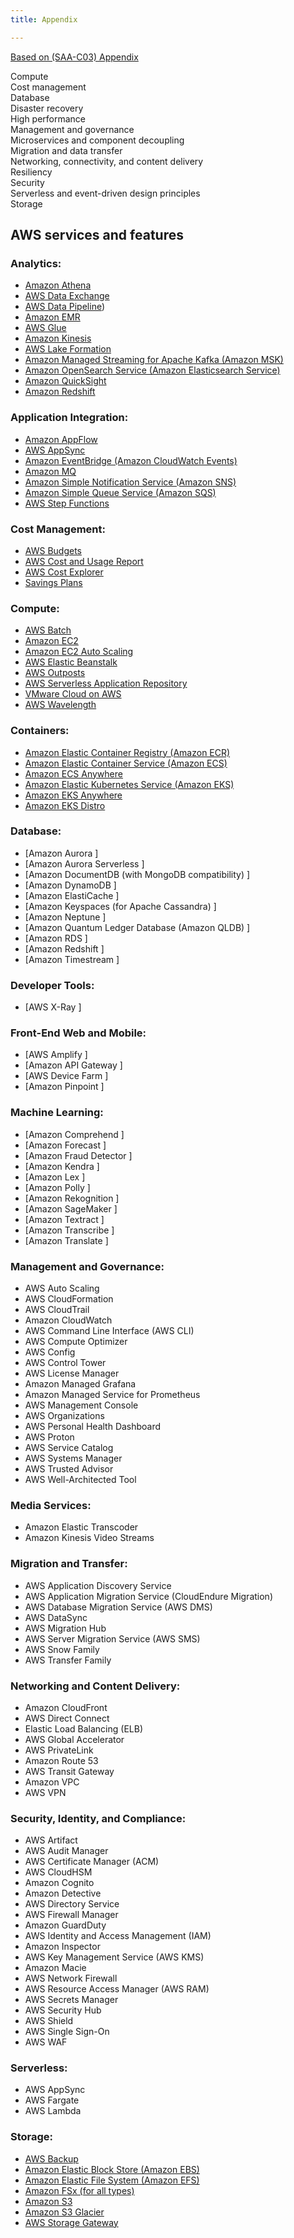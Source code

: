 ```yaml
---
title: Appendix

---
```



[Based on (SAA-C03) Appendix](https://d1.awsstatic.com/training-and-certification/docs-sa-assoc/AWS-Certified-Solutions-Architect-Associate_Exam-Guide.pdf)

Compute   
Cost management   
Database   
Disaster recovery   
High performance   
Management and governance   
Microservices and component decoupling   
Migration and data transfer   
Networking, connectivity, and content delivery   
Resiliency   
Security   
Serverless and event-driven design principles   
Storage   

## AWS services and features 
### Analytics: 
-	[Amazon Athena](Services%20by%20category/Analytics/page-Athena)
-	[AWS Data Exchange](Services%20by%20category/page-DataExchange)
-	[AWS Data Pipeline](Services%20by%20category/page-DataPipeline)) 
-	[Amazon EMR](Services%20by%20category/page-EMR)
-	[AWS Glue](Services%20by%20category/page-Glue)
-	[Amazon Kinesis](Services%20by%20category/page-Kinesis)
-	[AWS Lake Formation](Services%20by%20category/page-LakeFormation)
-	[Amazon Managed Streaming for Apache Kafka (Amazon MSK)](Services%20by%20category/page-MSK)
-	[Amazon OpenSearch Service (Amazon Elasticsearch Service)](Services%20by%20category/page-Elasticsearch)
-	[Amazon QuickSight](Services%20by%20category/page-QuickSight)
-	[Amazon Redshift](Services%20by%20category/page-Redshift)
 
### Application Integration: 
-  [Amazon AppFlow](Services%20by%20category/App%20Integration/page-AppFlow)
-	[AWS AppSync](Services%20by%20category/App%20Integration/page-AppSync)
-	[Amazon EventBridge (Amazon CloudWatch Events) ](Services%20by%20category/App%20Integration/page-EventBridge)
-	[Amazon MQ ](Services%20by%20category/App%20Integration/page-MQ)
-	[Amazon Simple Notification Service (Amazon SNS) ](Services%20by%20category/App%20Integration/page-SNS)
-	[Amazon Simple Queue Service (Amazon SQS) ](Services%20by%20category/App%20Integration/page-SQS)
-	[AWS Step Functions ](Services%20by%20category/App%20Integration/page-StepFunctions)
### Cost Management: 
-	[AWS Budgets](Services%20by%20category/Cost%20Management/page-Budgets)
-	[AWS Cost and Usage Report](Services%20by%20category/Cost%20Management/page-CUR)
-	[AWS Cost Explorer](Services%20by%20category/Cost%20Management/page-CostExplorer)
-	[Savings Plans](Services%20by%20category/Cost%20Management/page-SavingsPlans)
 
### Compute: 
-	[AWS Batch](Services%20by%20category/Compute/page-Batch)
-	[Amazon EC2](Services%20by%20category/Compute/page-BatchComputepage-EC2)
-	[Amazon EC2 Auto Scaling](Services%20by%20category/Compute/page-BatchComputepage-EC2AutoScaling)
-	[AWS Elastic Beanstalk](Services%20by%20category/Compute/page-BatchComputepage-ElasticBeanstalk)
-	[AWS Outposts](Services%20by%20category/Compute/page-BatchComputepage-Outposts)
-	[AWS Serverless Application Repository](Services%20by%20category/Compute/page-BatchComputepage-SAR)
-	[VMware Cloud on AWS](Services%20by%20category/Compute/page-BatchComputepage-VMwareCloud)
-	[AWS Wavelength](Services%20by%20category/Compute/page-BatchComputepage-Wavelength)
 
### Containers: 
-	[Amazon Elastic Container Registry (Amazon ECR) ](page-ECR)
-	[Amazon Elastic Container Service (Amazon ECS) ](page-ECS)
-	[Amazon ECS Anywhere ](page-ECSAnywhere)
-	[Amazon Elastic Kubernetes Service (Amazon EKS) ](page-EKS)
-	[Amazon EKS Anywhere ](page-EKSAnywhere)
-	[Amazon EKS Distro ](page-EKSDistro)
 
### Database: 
-	[Amazon Aurora ]
-	[Amazon Aurora Serverless ]
-	[Amazon DocumentDB (with MongoDB compatibility) ]
-	[Amazon DynamoDB ]
-	[Amazon ElastiCache ]
-	[Amazon Keyspaces (for Apache Cassandra) ]
-	[Amazon Neptune  ]
-	[Amazon Quantum Ledger Database (Amazon QLDB) ]
-	[Amazon RDS ]
-	[Amazon Redshift ]
-	[Amazon Timestream ]
 
### Developer Tools: 
-	[AWS X-Ray ]
 
### Front-End Web and Mobile: 
-	[AWS Amplify ]
-	[Amazon API Gateway ]
-	[AWS Device Farm ]
-	[Amazon Pinpoint ]
  	 
### Machine Learning: 
-	[Amazon Comprehend ]
-	[Amazon Forecast ]
-	[Amazon Fraud Detector ]
-	[Amazon Kendra ]
-	[Amazon Lex ]
-	[Amazon Polly ]
-	[Amazon Rekognition ]
-	[Amazon SageMaker ]
-	[Amazon Textract ]
-	[Amazon Transcribe ]
-	[Amazon Translate ]
 
### Management and Governance: 
-	AWS Auto Scaling 
-	AWS CloudFormation 
-	AWS CloudTrail 
-	Amazon CloudWatch 
-	AWS Command Line Interface (AWS CLI) 
-	AWS Compute Optimizer 
-	AWS Config 
-	AWS Control Tower 
-	AWS License Manager 
-	Amazon Managed Grafana 
-	Amazon Managed Service for Prometheus 
-	AWS Management Console 
-	AWS Organizations 
-	AWS Personal Health Dashboard 
-	AWS Proton 
-	AWS Service Catalog 
-	AWS Systems Manager 
-	AWS Trusted Advisor 
-	AWS Well-Architected Tool 
 
### Media Services: 
-	Amazon Elastic Transcoder 
-	Amazon Kinesis Video Streams 
 
### Migration and Transfer: 
-	AWS Application Discovery Service 
-	AWS Application Migration Service (CloudEndure Migration) 
-	AWS Database Migration Service (AWS DMS) 
-	AWS DataSync 
-	AWS Migration Hub 
-	AWS Server Migration Service (AWS SMS) 
-	AWS Snow Family 
-	AWS Transfer Family 
 
### Networking and Content Delivery: 
-	Amazon CloudFront 
-	AWS Direct Connect 
-	Elastic Load Balancing (ELB) 
-	AWS Global Accelerator 
-	AWS PrivateLink 
-	Amazon Route 53 
-	AWS Transit Gateway 
-	Amazon VPC 
-	AWS VPN 
 
### Security, Identity, and Compliance: 
-	AWS Artifact 
-	AWS Audit Manager 
-	AWS Certificate Manager (ACM) 
-	AWS CloudHSM 
-	Amazon Cognito 
-	Amazon Detective 
-	AWS Directory Service 
-	AWS Firewall Manager 
-	Amazon GuardDuty 
-	AWS Identity and Access Management (IAM) 
-	Amazon Inspector 
-	AWS Key Management Service (AWS KMS) 
-	Amazon Macie 
-	AWS Network Firewall 
-	AWS Resource Access Manager (AWS RAM) 
-	AWS Secrets Manager 
-	AWS Security Hub 
-	AWS Shield 
-	AWS Single Sign-On 
-	AWS WAF 
 
### Serverless: 
-	AWS AppSync 
-	AWS Fargate 
-	AWS Lambda 
 
### Storage: 
-   [AWS Backup ](page-Backup)
-	[Amazon Elastic Block Store (Amazon EBS) ](page-EBS)
-	[Amazon Elastic File System (Amazon EFS) ](page-EFS)
-	[Amazon FSx (for all types) ](page-FSx)
-	[Amazon S3 ](page-S3)
-	[Amazon S3 Glacier ](page-S3Glacier)
-	[AWS Storage Gateway ](page-StorageGateway)
